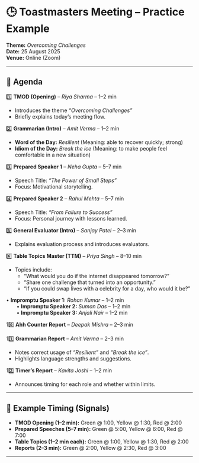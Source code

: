 # 🕒 Toastmasters Meeting – Practice Example

**Theme:** _Overcoming Challenges_  
**Date:** 25 August 2025  
**Venue:** Online (Zoom)

---

## 🌟 Agenda

1️⃣ **TMOD (Opening)** – _Riya Sharma_ – 1–2 min

- Introduces the theme _“Overcoming Challenges”_
- Briefly explains today’s meeting flow.

2️⃣ **Grammarian (Intro)** – _Amit Verma_ – 1–2 min

- **Word of the Day:** _Resilient_ (Meaning: able to recover quickly; strong)
- **Idiom of the Day:** _Break the ice_ (Meaning: to make people feel comfortable in a new situation)

3️⃣ **Prepared Speaker 1** – _Neha Gupta_ – 5–7 min

- Speech Title: _“The Power of Small Steps”_
- Focus: Motivational storytelling.

4️⃣ **Prepared Speaker 2** – _Rahul Mehta_ – 5–7 min

- Speech Title: _“From Failure to Success”_
- Focus: Personal journey with lessons learned.

5️⃣ **General Evaluator (Intro)** – _Sanjay Patel_ – 2–3 min

- Explains evaluation process and introduces evaluators.

6️⃣ **Table Topics Master (TTM)** – _Priya Singh_ – 8–10 min

- Topics include:
  - “What would you do if the internet disappeared tomorrow?”
  - “Share one challenge that turned into an opportunity.”
  - “If you could swap lives with a celebrity for a day, who would it be?”

• **Impromptu Speaker 1:** _Rohan Kumar_ – 1–2 min  
  • **Impromptu Speaker 2:** _Suman Das_ – 1–2 min  
  • **Impromptu Speaker 3:** _Anjali Nair_ – 1–2 min

10️⃣ **Ahh Counter Report** – _Deepak Mishra_ – 2–3 min

11️⃣ **Grammarian Report** – _Amit Verma_ – 2–3 min

- Notes correct usage of _“Resilient”_ and _“Break the ice”_.
- Highlights language strengths and suggestions.

12️⃣ **Timer’s Report** – _Kavita Joshi_ – 1–2 min

- Announces timing for each role and whether within limits.

---

## 🎨 Example Timing (Signals)

- **TMOD Opening (1–2 min):** Green @ 1:00, Yellow @ 1:30, Red @ 2:00
- **Prepared Speeches (5–7 min):** Green @ 5:00, Yellow @ 6:00, Red @ 7:00
- **Table Topics (1–2 min each):** Green @ 1:00, Yellow @ 1:30, Red @ 2:00
- **Reports (2–3 min):** Green @ 2:00, Yellow @ 2:30, Red @ 3:00

---
